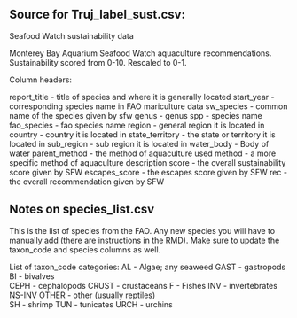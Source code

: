 ## Source for Truj_label_sust.csv:

Seafood Watch sustainability data

Monterey Bay Aquarium Seafood Watch aquaculture recommendations. Sustainability scored from 0-10. Rescaled to 0-1.


Column headers:

report_title - title of species and where it is generally located
start_year - corresponding species name in FAO mariculture data
sw_species - common name of the species given by sfw
genus - genus
spp - species name 
fao_species - fao species name 
region - general region it is located in
country - country it is located in 
state_territory - the state or territory it is located in 
sub_region - sub region it is located in 
water_body - Body of water 
parent_method - the method of aquaculture used 
method - a more specific method of aquaculture description
score - the overall sustainability score given by SFW
escapes_score - the escapes score given by SFW
rec - the overall recommendation given by SFW


## Notes on species_list.csv
This is the list of species from the FAO. Any new species you will have to manually add (there are instructions in the RMD). Make sure to update the taxon_code and species columns as well. 

List of taxon_code categories: 
AL - Algae; any seaweed
GAST - gastropods   
BI - bivalves     
CEPH - cephalopods
CRUST - crustaceans
F - Fishes
INV - invertebrates
NS-INV
OTHER - other (usually reptiles)  
SH - shrimp
TUN - tunicates
URCH - urchins   
 
 